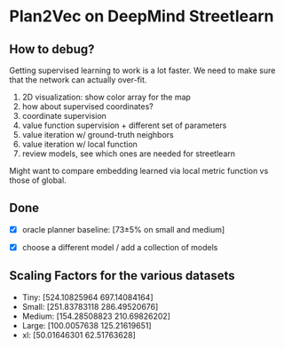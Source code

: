 # Plan2Vec on DeepMind Streetlearn

## How to debug?

Getting supervised learning to work is a lot faster. We need to make sure that the network can actually over-fit.

1. 2D visualization: show color array for the map
2. how about supervised coordinates?
1. coordinate supervision 
2. value function supervision + different set of parameters
3. value iteration w/ ground-truth neighbors
4. value iteration w/ local function
1. review models, see which ones are needed for streetlearn

Might want to compare embedding learned via local metric function vs those of global.

## Done

- [x] oracle planner baseline: [73±5% on small and medium]
- [x] choose a different model / add a collection of models


## Scaling Factors for the various datasets

- Tiny: [524.10825964 697.14084164]
- Small: [251.83783118 286.49520676]
- Medium: [154.28508823 210.69826202]
- Large: [100.0057638  125.21619651]
- xl: [50.01646301 62.51763628]
